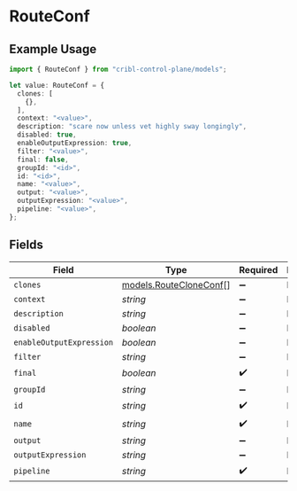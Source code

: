# RouteConf

## Example Usage

```typescript
import { RouteConf } from "cribl-control-plane/models";

let value: RouteConf = {
  clones: [
    {},
  ],
  context: "<value>",
  description: "scare now unless vet highly sway longingly",
  disabled: true,
  enableOutputExpression: true,
  filter: "<value>",
  final: false,
  groupId: "<id>",
  id: "<id>",
  name: "<value>",
  output: "<value>",
  outputExpression: "<value>",
  pipeline: "<value>",
};
```

## Fields

| Field                                                  | Type                                                   | Required                                               | Description                                            |
| ------------------------------------------------------ | ------------------------------------------------------ | ------------------------------------------------------ | ------------------------------------------------------ |
| `clones`                                               | [models.RouteCloneConf](../models/routecloneconf.md)[] | :heavy_minus_sign:                                     | N/A                                                    |
| `context`                                              | *string*                                               | :heavy_minus_sign:                                     | N/A                                                    |
| `description`                                          | *string*                                               | :heavy_minus_sign:                                     | N/A                                                    |
| `disabled`                                             | *boolean*                                              | :heavy_minus_sign:                                     | N/A                                                    |
| `enableOutputExpression`                               | *boolean*                                              | :heavy_minus_sign:                                     | N/A                                                    |
| `filter`                                               | *string*                                               | :heavy_minus_sign:                                     | N/A                                                    |
| `final`                                                | *boolean*                                              | :heavy_check_mark:                                     | N/A                                                    |
| `groupId`                                              | *string*                                               | :heavy_minus_sign:                                     | N/A                                                    |
| `id`                                                   | *string*                                               | :heavy_check_mark:                                     | N/A                                                    |
| `name`                                                 | *string*                                               | :heavy_check_mark:                                     | N/A                                                    |
| `output`                                               | *string*                                               | :heavy_minus_sign:                                     | N/A                                                    |
| `outputExpression`                                     | *string*                                               | :heavy_minus_sign:                                     | N/A                                                    |
| `pipeline`                                             | *string*                                               | :heavy_check_mark:                                     | N/A                                                    |